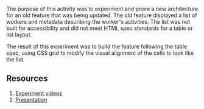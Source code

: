 The purpose of this activity was to experiment and prove a new architecture for an old feature that was being updated. The old feature displayed a list of workers and metadata describing the worker's activities. The list was not built for accessibility and did not meet HTML spec standards for a table or list layout.

The result of this experiment was to build the feature following the table spec, using CSS grid to modify the visual alignment of the cells to look like the list.

## Resources
1. [Experiment videos]()
2. [Presentation ]()
